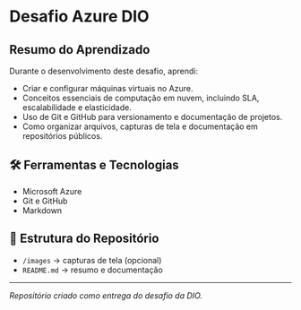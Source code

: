 # Desafio Azure DIO

##  Resumo do Aprendizado
Durante o desenvolvimento deste desafio, aprendi:

- Criar e configurar máquinas virtuais no Azure.  
- Conceitos essenciais de computação em nuvem, incluindo SLA, escalabilidade e elasticidade.  
- Uso de Git e GitHub para versionamento e documentação de projetos.  
- Como organizar arquivos, capturas de tela e documentação em repositórios públicos.  

## 🛠️ Ferramentas e Tecnologias
- Microsoft Azure  
- Git e GitHub  
- Markdown  

## 📂 Estrutura do Repositório
- `/images` → capturas de tela (opcional)  
- `README.md` → resumo e documentação  

---

 *Repositório criado como entrega do desafio da DIO.*
